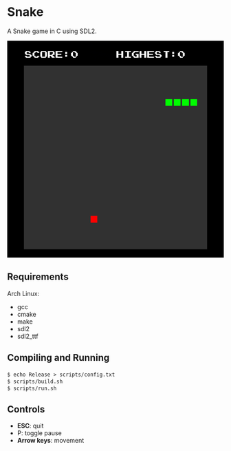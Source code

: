 # Snake

A Snake game in C using SDL2.

![Screenshot](resources/images/screenshot.png "Screenshot")

## Requirements

Arch Linux:
- gcc
- cmake
- make
- sdl2
- sdl2_ttf

## Compiling and Running

```console
$ echo Release > scripts/config.txt
$ scripts/build.sh
$ scripts/run.sh
```

## Controls

- **ESC**: quit
- P: toggle pause
- **Arrow keys**: movement
